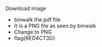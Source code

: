 Download image
- binwalk the pdf file
- It is a PNG file as seen by binwalk
- Change to PNG
- flag{RED4CT3D}

